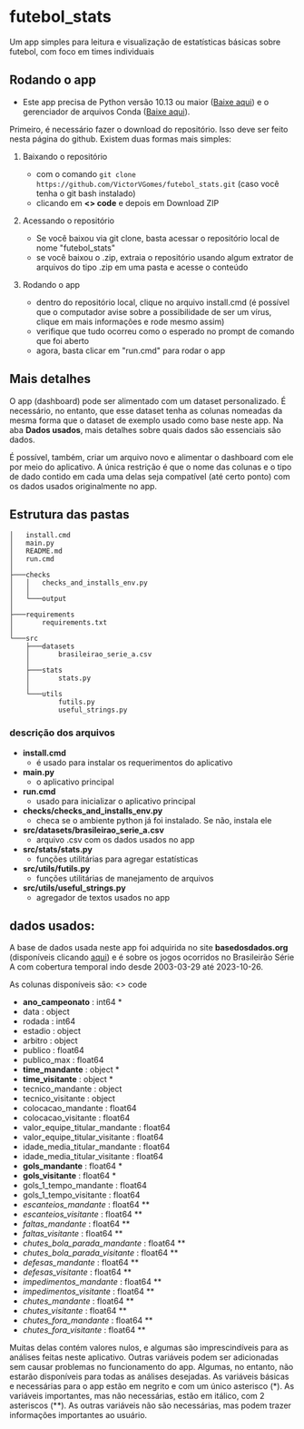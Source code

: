 # futebol_stats
Um app simples para leitura e visualização de estatísticas básicas sobre futebol, com foco em  times individuais

## Rodando o app

* Este app precisa de Python versão 10.13 ou maior ([Baixe aqui](https://www.python.org/downloads/)) e o gerenciador de arquivos Conda ([Baixe aqui](https://www.anaconda.com/download/)).

Primeiro, é necessário fazer o download do repositório. Isso deve ser feito nesta página do github. Existem duas formas mais simples:

1. Baixando o repositório
    - com o comando `git clone https://github.com/VictorVGomes/futebol_stats.git` (caso você tenha o git bash instalado)
    - clicando em **<> code** e depois em Download ZIP

2. Acessando o repositório
    - Se você baixou via git clone, basta acessar o repositório local de nome "futebol_stats"
    - se você baixou o .zip, extraia o repositório usando algum extrator de arquivos do tipo .zip em uma pasta e acesse o conteúdo

3. Rodando o app
    - dentro do repositório local, clique no arquivo install.cmd (é possível que o computador avise sobre a possibilidade de ser um vírus, clique em mais informações e rode mesmo assim)
    - verifique que tudo ocorreu como o esperado no prompt de comando que foi aberto
    - agora, basta clicar em "run.cmd" para rodar o app

## Mais detalhes

O app (dashboard) pode ser alimentado com um dataset personalizado. É necessário, no entanto, que esse dataset tenha as colunas nomeadas da mesma forma que o dataset de exemplo usado como base neste app. Na aba **Dados usados**, mais detalhes sobre quais dados são essenciais são dados.

É possível, também, criar um arquivo novo e alimentar o dashboard com ele por meio do aplicativo. A única restrição é que o nome das colunas e o tipo de dado contido em cada uma delas seja compatível (até certo ponto) com os dados usados originalmente no app.

## Estrutura das pastas

```
│   install.cmd
│   main.py
│   README.md
│   run.cmd
│
├───checks
│   │   checks_and_installs_env.py
│   │
│   └───output
│
├───requirements
│       requirements.txt
│
└───src
    ├───datasets
    │       brasileirao_serie_a.csv
    │
    ├───stats
    │       stats.py
    │
    └───utils
            futils.py
            useful_strings.py
```

### descrição dos arquivos

- **install.cmd**
    - é usado para instalar os requerimentos do aplicativo
- **main.py**
    - o aplicativo principal
- **run.cmd**
    - usado para inicializar o aplicativo principal
- **checks/checks_and_installs_env.py**
    - checa se o ambiente python já foi instalado. Se não, instala ele
- **src/datasets/brasileirao_serie_a.csv**
    - arquivo .csv com os dados usados no app
- **src/stats/stats.py**
    - funções utilitárias para agregar estatísticas
- **src/utils/futils.py**
    - funções utilitárias de manejamento de arquivos
- **src/utils/useful_strings.py**
    - agregador de textos usados no app

## dados usados:

A base de dados usada neste app foi adquirida no site **basedosdados.org** (disponíveis clicando [aqui](https://basedosdados.org/dataset/c861330e-bca2-474d-9073-bc70744a1b23?table=18835b0d-233e-4857-b454-1fa34a81b4fa)) e é sobre os jogos ocorridos no Brasileirão Série A com cobertura temporal indo desde 2003-03-29 até 2023-10-26.

As colunas disponíveis são:
<> code
- **ano_campeonato** : int64 *
- data : object
- rodada : int64
- estadio : object
- arbitro : object
- publico : float64
- publico_max : float64
- **time_mandante** : object *
- **time_visitante** : object *
- tecnico_mandante : object
- tecnico_visitante : object
- colocacao_mandante : float64
- colocacao_visitante : float64
- valor_equipe_titular_mandante : float64
- valor_equipe_titular_visitante : float64
- idade_media_titular_mandante : float64
- idade_media_titular_visitante : float64
- **gols_mandante** : float64 *
- **gols_visitante** : float64 *
- gols_1_tempo_mandante : float64
- gols_1_tempo_visitante : float64
- *escanteios_mandante* : float64 **
- *escanteios_visitante* : float64 **
- *faltas_mandante* : float64 **
- *faltas_visitante* : float64 **
- *chutes_bola_parada_mandante* : float64 **
- *chutes_bola_parada_visitante* : float64 **
- *defesas_mandante* : float64 **
- *defesas_visitante* : float64 **
- *impedimentos_mandante* : float64 **
- *impedimentos_visitante* : float64 **
- *chutes_mandante* : float64 **
- *chutes_visitante* : float64 **
- *chutes_fora_mandante* : float64 **
- *chutes_fora_visitante* : float64 **

Muitas delas contém valores nulos, e algumas são imprescindíveis para as análises feitas neste aplicativo. Outras variáveis podem ser adicionadas sem causar problemas no funcionamento do app. Algumas, no entanto, não estarão disponíveis para todas as análises desejadas. As variáveis básicas e necessárias para o app estão em negrito e com um único asterisco (*). As variáveis importantes, mas não necessárias, estão em itálico, com 2 asteriscos (**). As outras variáveis não são necessárias, mas podem trazer informações importantes ao usuário.

